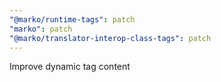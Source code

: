 ```yaml
---
"@marko/runtime-tags": patch
"marko": patch
"@marko/translator-interop-class-tags": patch
---
```


Improve dynamic tag content
